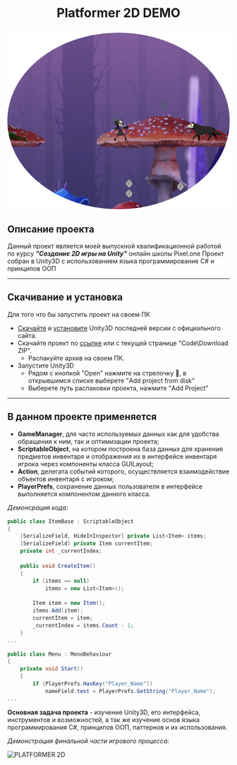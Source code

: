 # <p align="center"> Platformer 2D DEMO</p>

<div align="Center">
    <img src = https://github.com/iFEL1x/iFEL1x/blob/main/Resources/Screenshots/Screen(Platformer%202D)(1).png height="400">
</div>


## Описание проекта

Данный проект является моей выпускной квалификационной работой по курсу 
***"Создание 2D игры на Unity"*** онлайн школы Pixel.one
Проект собран в Unity3D с использованием языка программирование C# и принципов ООП

___
## Скачивание и установка
Для того что бы запустить проект на своем ПК

* [Скачайте](https://unity3d.com/ru/get-unity/download) и [установите](https://docs.unity3d.com/2018.2/Documentation/Manual/InstallingUnity.html) Unity3D последней версии с официального сайта.
* Скачайте проект по [ссылке](https://github.com/iFEL1x/Platformer2D_Android_Demo_Level/archive/refs/heads/main.zip) или с текущей странице "Code\Download ZIP".
    + Распакуйте архив на своем ПК.
* Запустите Unity3D
    + Рядом с кнопкой "Open" нажмите на стрелочку :arrow_down_small:, в открывшимся списке выберете "Add project from disk"
    + Выберете путь распаковки проекта, нажмите "Add Project"

___
## В данном проекте применяется
* **GameManager**, для часто используемых данных как для удобства обращения к ним, так и оптимизации проекта;
* **ScriptableObject**, на котором построена база данных для хранения предметов инвентаря и отображения их
в интерфейсе инвентаря игрока через компоненты класса GUILayout;
* **Action**, делегата событий которого, осуществляется взаимодействие объектов инвентаря с игроком;
* **PlayerPrefs**, сохранение данных пользователя в интерфейсе выполняется компонентом данного класса.

*Демонсрация кода:*

```C#
public class ItemBase : ScriptableObject
{
    [SerializeField, HideInInspector] private List<Item> items;
    [SerializeField] private Item currentItem;
    private int _currentIndex;

    public void CreateItem()
    {
        if (items == null)
            items = new List<Item>();
            
        Item item = new Item();
        items.Add(item);
        currentItem = item;
        _currentIndex = items.Count - 1;
    }
...
```

```C#
public class Menu : MonoBehaviour
{
    private void Start()
    {
        if (PlayerPrefs.HasKey("Player_Name"))
            nameField.text = PlayerPrefs.GetString("Player_Name");
...
```

**Основная задача проекта** - изучение Unity3D, его интерфейса, инструментов и возможностей, а так же изучение основ языка программирования С#, принципов ООП, паттернов и их использования.

*Демонстрация финальной части игрового процесса:*

![PLATFORMER 2D](https://github.com/iFEL1x/iFEL1x/blob/main/Resources/Image/Gif/mp4%20to%20GIH(Platformer%202D).gif)

